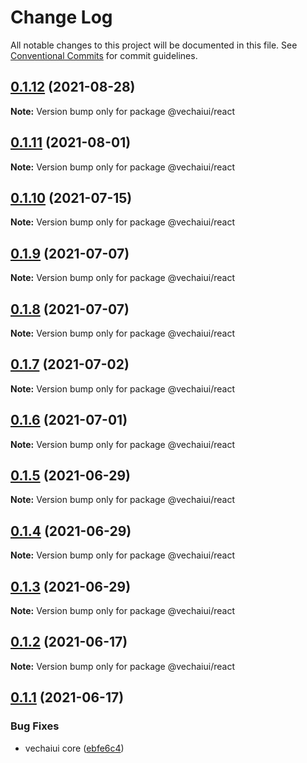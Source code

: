 # Change Log

All notable changes to this project will be documented in this file.
See [Conventional Commits](https://conventionalcommits.org) for commit guidelines.

## [0.1.12](https://github.com/vechai/vechaiui/compare/@vechaiui/react@0.1.11...@vechaiui/react@0.1.12) (2021-08-28)

**Note:** Version bump only for package @vechaiui/react





## [0.1.11](https://github.com/vechai/vechaiui/compare/@vechaiui/react@0.1.10...@vechaiui/react@0.1.11) (2021-08-01)

**Note:** Version bump only for package @vechaiui/react





## [0.1.10](https://github.com/vechai/vechaiui/compare/@vechaiui/react@0.1.9...@vechaiui/react@0.1.10) (2021-07-15)

**Note:** Version bump only for package @vechaiui/react





## [0.1.9](https://github.com/vechai/vechaiui/compare/@vechaiui/react@0.1.8...@vechaiui/react@0.1.9) (2021-07-07)

**Note:** Version bump only for package @vechaiui/react





## [0.1.8](https://github.com/vechai/vechaiui/compare/@vechaiui/react@0.1.7...@vechaiui/react@0.1.8) (2021-07-07)

**Note:** Version bump only for package @vechaiui/react





## [0.1.7](https://github.com/vechai/vechaiui/compare/@vechaiui/react@0.1.6...@vechaiui/react@0.1.7) (2021-07-02)

**Note:** Version bump only for package @vechaiui/react





## [0.1.6](https://github.com/vechai/vechaiui/compare/@vechaiui/react@0.1.5...@vechaiui/react@0.1.6) (2021-07-01)

**Note:** Version bump only for package @vechaiui/react





## [0.1.5](https://github.com/vechai/vechaiui/compare/@vechaiui/react@0.1.4...@vechaiui/react@0.1.5) (2021-06-29)

**Note:** Version bump only for package @vechaiui/react





## [0.1.4](https://github.com/vechai/vechaiui/compare/@vechaiui/react@0.1.3...@vechaiui/react@0.1.4) (2021-06-29)

**Note:** Version bump only for package @vechaiui/react





## [0.1.3](https://github.com/vechai/vechaiui/compare/@vechaiui/react@0.1.2...@vechaiui/react@0.1.3) (2021-06-29)

**Note:** Version bump only for package @vechaiui/react





## [0.1.2](https://github.com/vechai/vechaiui/compare/@vechaiui/react@0.1.1...@vechaiui/react@0.1.2) (2021-06-17)

**Note:** Version bump only for package @vechaiui/react





## [0.1.1](https://github.com/vechai/vechaiui/compare/@vechaiui/react@0.1.0...@vechaiui/react@0.1.1) (2021-06-17)


### Bug Fixes

* vechaiui core ([ebfe6c4](https://github.com/vechai/vechaiui/commit/ebfe6c4e85354ceb73d38fa0c1768c2e678f257d))
